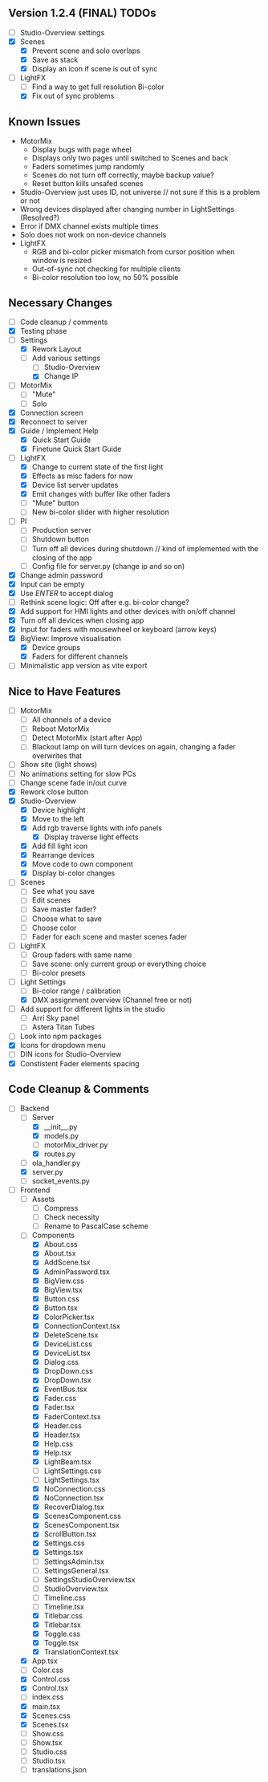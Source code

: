 ## Version 1.2.4 (FINAL) TODOs

- [ ] Studio-Overview settings
- [x] Scenes
  - [x] Prevent scene and solo overlaps
  - [x] Save as stack
  - [x] Display an icon if scene is out of sync
- [ ] LightFX
  - [ ] Find a way to get full resolution Bi-color
  - [x] Fix out of sync problems

## Known Issues

- MotorMix
  - Display bugs with page wheel
  - Displays only two pages until switched to Scenes and back
  - Faders sometimes jump randomly
  - Scenes do not turn off correctly, maybe backup value?
  - Reset button kills unsafed scenes
- Studio-Overview just uses ID, not universe // not sure if this is a problem or not
- Wrong devices displayed after changing number in LightSettings (Resolved?)
- Error if DMX channel exists multiple times
- Solo does not work on non-device channels
- LightFX
  - RGB and bi-color picker mismatch from cursor position when window is resized
  - Out-of-sync not checking for multiple clients
  - Bi-color resolution too low, no 50% possible

## Necessary Changes

- [ ] Code cleanup / comments
- [x] Testing phase
- [ ] Settings
  - [x] Rework Layout
  - [ ] Add various settings
    - [ ] Studio-Overview
    - [x] Change IP
- [ ] MotorMix
  - [ ] "Mute"
  - [ ] Solo
- [x] Connection screen
- [x] Reconnect to server
- [x] Guide / Implement Help
  - [x] Quick Start Guide
  - [x] Finetune Quick Start Guide
- [ ] LightFX
  - [x] Change to current state of the first light
  - [x] Effects as misc faders for now
  - [x] Device list server updates
  - [x] Emit changes with buffer like other faders
  - [ ] "Mute" button
  - [ ] New bi-color slider with higher resolution
- [ ] PI
  - [ ] Production server
  - [ ] Shutdown button
  - [ ] Turn off all devices during shutdown // kind of implemented with the closing of the app
  - [ ] Config file for server.py (change ip and so on)
- [x] Change admin password
- [x] Input can be empty
- [x] Use _ENTER_ to accept dialog
- [ ] Rethink scene logic: Off after e.g. bi-color change?
- [x] Add support for HMI lights and other devices with on/off channel
- [x] Turn off all devices when closing app
- [x] Input for faders with mousewheel or keyboard (arrow keys)
- [x] BigView: Improve visualisation
  - [x] Device groups
  - [x] Faders for different channels
- [ ] Minimalistic app version as vite export

## Nice to Have Features

- [ ] MotorMix
  - [ ] All channels of a device
  - [ ] Reboot MotorMix
  - [ ] Detect MotorMix (start after App)
  - [ ] Blackout lamp on will turn devices on again, changing a fader overwrites that
- [ ] Show site (light shows)
- [ ] No animations setting for slow PCs
- [ ] Change scene fade in/out curve
- [x] Rework close button
- [x] Studio-Overview
  - [x] Device highlight
  - [x] Move to the left
  - [x] Add rgb traverse lights with info panels
    - [x] Display traverse light effects
  - [x] Add fill light icon
  - [x] Rearrange devices
  - [x] Move code to own component
  - [x] Display bi-color changes
- [ ] Scenes
  - [ ] See what you save
  - [ ] Edit scenes
  - [ ] Save master fader?
  - [ ] Choose what to save
  - [ ] Choose color
  - [ ] Fader for each scene and master scenes fader
- [ ] LightFX
  - [ ] Group faders with same name
  - [ ] Save scene: only current group or everything choice
  - [ ] Bi-color presets
- [ ] Light Settings
  - [ ] Bi-color range / calibration
  - [x] DMX assignment overview (Channel free or not)
- [ ] Add support for different lights in the studio
  - [ ] Arri Sky panel
  - [ ] Astera Titan Tubes
- [ ] Look into npm packages
- [x] Icons for dropdown menu
- [ ] DIN icons for Studio-Overview
- [x] Constistent Fader elements spacing

## Code Cleanup & Comments

- [ ] Backend
  - [ ] Server
    - [x] \_\_init\_\_.py
    - [x] models.py
    - [ ] motorMix_driver.py
    - [x] routes.py
  - [ ] ola_handler.py
  - [x] server.py
  - [ ] socket_events.py
- [ ] Frontend
  - [ ] Assets
    - [ ] Compress
    - [ ] Check necessity
    - [ ] Rename to PascalCase scheme
  - [ ] Components
    - [x] About.css
    - [x] About.tsx
    - [x] AddScene.tsx
    - [x] AdminPassword.tsx
    - [x] BigView.css
    - [x] BigView.tsx
    - [x] Button.css
    - [x] Button.tsx
    - [x] ColorPicker.tsx
    - [x] ConnectionContext.tsx
    - [x] DeleteScene.tsx
    - [x] DeviceList.css
    - [x] DeviceList.tsx
    - [x] Dialog.css
    - [x] DropDown.css
    - [x] DropDown.tsx
    - [x] EventBus.tsx
    - [x] Fader.css
    - [x] Fader.tsx
    - [x] FaderContext.tsx
    - [x] Header.css
    - [x] Header.tsx
    - [x] Help.css
    - [x] Help.tsx
    - [x] LightBeam.tsx
    - [ ] LightSettings.css
    - [ ] LightSettings.tsx
    - [x] NoConnection.css
    - [x] NoConnection.tsx
    - [x] RecoverDialog.tsx
    - [x] ScenesComponent.css
    - [x] ScenesComponent.tsx
    - [x] ScrollButton.tsx
    - [x] Settings.css
    - [x] Settings.tsx
    - [ ] SettingsAdmin.tsx
    - [ ] SettingsGeneral.tsx
    - [ ] SettingsStudioOverview.tsx
    - [ ] StudioOverview.tsx
    - [ ] Timeline.css
    - [ ] Timeline.tsx
    - [x] Titlebar.css
    - [x] Titlebar.tsx
    - [x] Toggle.css
    - [x] Toggle.tsx
    - [x] TranslationContext.tsx
  - [x] App.tsx
  - [ ] Color.css
  - [x] Control.css
  - [x] Control.tsx
  - [ ] index.css
  - [x] main.tsx
  - [x] Scenes.css
  - [x] Scenes.tsx
  - [ ] Show.css
  - [ ] Show.tsx
  - [ ] Studio.css
  - [ ] Studio.tsx
  - [ ] translations.json
